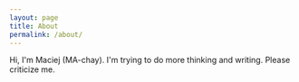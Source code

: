```yaml
---
layout: page
title: About
permalink: /about/
---
```


Hi, I'm Maciej (MA-chay). I'm trying to do more thinking and writing. Please criticize me.
